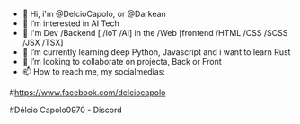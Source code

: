 - 👋 Hi, i'm @DelcioCapolo, or @Darkean
- 👀 I’m interested in AI Tech
- 🚀 I'm Dev /Backend [ /IoT /AI] in the /Web [frontend /HTML /CSS /SCSS /JSX /TSX] 
- 🌱 I’m currently learning deep Python, Javascript and i want to learn Rust
- 💞️ I’m looking to collaborate on projecta, Back or Front
- 📫 How to reach me, my socialmedias:

#https://www.facebook.com/delciocapolo

#Délcio Capolo0970 - Discord
